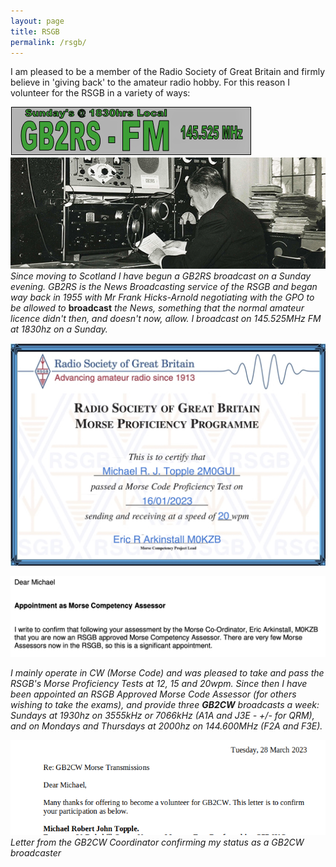 ```yaml
---
layout: page
title: RSGB
permalink: /rsgb/
---
```


I am pleased to be a member of the Radio Society of Great Britain and firmly believe in 'giving back' to the amateur radio hobby. For this reason I volunteer for the RSGB in a variety of ways:

![GB2RS](images/4b496-gb2rswosars.png)
<br>![Frank Hicks-Arnold](images/hicks_arnold.png)
<br>*Since moving to Scotland I have begun a GB2RS broadcast on a Sunday evening. GB2RS is the News Broadcasting service of the RSGB and began way back in 1955 with Mr Frank Hicks-Arnold negotiating with the GPO to be allowed to* **broadcast** *the News, something that the normal amateur licence didn't then, and doesn't now, allow. I broadcast on 145.525MHz FM at 1830hz on a Sunday.*

![Morse pass cert](images/77d0b-michaelstopple2m0gui3.jpg)

![Morse Assessor](images/5896c-screenshot-2023-02-24-at-16.20.09.jpg)

*I mainly operate in CW (Morse Code) and was pleased to take and pass the RSGB's Morse Proficiency Tests at 12, 15 and 20wpm. Since then I have been appointed an RSGB Approved Morse Code Assessor (for others wishing to take the exams), and provide three **GB2CW** broadcasts a week: Sundays at 1930hz on 3555kHz or 7066kHz (A1A and J3E - +/- for QRM), and on Mondays and Thursdays at 2000hz on 144.600MHz (F2A and F3E).*

![GB2CW appointment](images/GB2CW.png)
<br>*Letter from the GB2CW Coordinator confirming my status as a GB2CW broadcaster*
